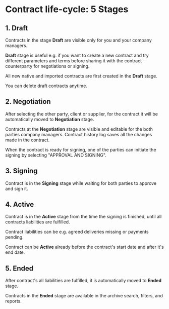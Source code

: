 # Contract life-cycle: 5 Stages

## 1. Draft

Contracts in the stage **Draft** are visible only for you and your company managers.

**Draft** stage is useful e.g. if you want to create a new contract and try different parameters and terms before sharing it with the contract counterparty for negotiations or signing.

All new native and imported contracts are first created in the **Draft** stage.

You can delete draft contracts anytime.

## 2. Negotiation

After selecting the other party, client or supplier, for the contract it will be automatically moved to **Negotiation** stage.

Contracts at the **Negotiation** stage are visible and editable for the both parties company managers. Contract history log saves all the changes made in the contract.

When the contract is ready for signing, one of the parties can initiate the signing by selecting "APPROVAL AND SIGNING".

## 3. Signing

Contract is in the **Signing** stage while waiting for both parties to approve and sign it.

## 4. Active

Contract is in the **Active** stage from the time the signing is finished, until all contracts liabilities are fulfilled.

Contract liabilities can be e.g. agreed deliveries missing or payments pending.

Contract can be **Active** already before the contract's start date and after it's end date.

## 5. Ended

After contract's all liabilities are fulfilled, it is automatically moved to **Ended** stage.

Contracts in the **Ended** stage are available in the archive search, filters, and reports.
